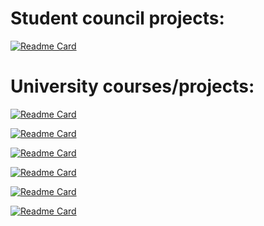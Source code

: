 # Student council projects:

[![Readme Card](https://github-readme-stats.vercel.app/api/pin/?username=cadcc&repo=Timeline-Template&theme=dracula)](https://github.com/cadcc/Timeline-Template)


# University courses/projects:

[![Readme Card](https://github-readme-stats.vercel.app/api/pin/?username=nyveon&repo=CC400X-competitive-programming&theme=dracula)](https://github.com/Nyveon/CC400X-competitive-programming)

[![Readme Card](https://github-readme-stats.vercel.app/api/pin/?username=nyveon&repo=CC3201-Project&theme=dracula)](https://github.com/Nyveon/CC3201-Project)

[![Readme Card](https://github-readme-stats.vercel.app/api/pin/?username=nyveon&repo=CC3002-Scrabble&theme=dracula)](https://github.com/Nyveon/CC3002-Scrabble)

[![Readme Card](https://github-readme-stats.vercel.app/api/pin/?username=nyveon&repo=CC5408-AUK&theme=dracula)](https://github.com/Nyveon/CC5408-AUK)

[![Readme Card](https://github-readme-stats.vercel.app/api/pin/?username=Dav1com&repo=CC3101-trabajo-1&theme=dracula)](https://github.com/Dav1com/CC3101-trabajo-1)

[![Readme Card](https://github-readme-stats.vercel.app/api/pin/?username=Dav1com&repo=CC3101-2-trabajo2-grupo13&theme=dracula)](https://github.com/Dav1com/CC3101-2-trabajo2-grupo13)

[//]: <> (Reminder to me: conslidate CC3101 projects into one repository at end of semester.)
